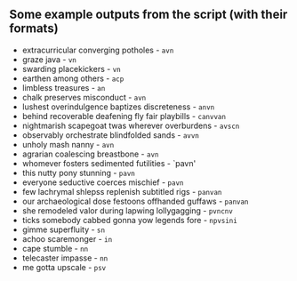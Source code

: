 ## Some example outputs from the script (with their formats)
* extracurricular converging potholes - `avn`
* graze java - `vn`
* swarding placekickers - `vn`
* earthen among others - `acp`
* limbless treasures - `an`
* chalk preserves misconduct - `avn`
* lushest overindulgence baptizes discreteness - `anvn`
* behind recoverable deafening fly fair playbills - `canvvan`
* nightmarish scapegoat twas wherever overburdens - `avscn`
* observably orchestrate blindfolded sands - `avvn`
* unholy mash nanny - `avn`
* agrarian coalescing breastbone - `avn`
* whomever fosters sedimented futilities - `pavn'
* this nutty pony stunning - `pavn`
* everyone seductive coerces mischief - `pavn`
* few lachrymal shlepss replenish subtitled rigs - `panvan`
* our archaeological dose festoons offhanded guffaws - `panvan`
* she remodeled valor during lapwing lollygagging - `pvncnv`
* ticks somebody cabbed gonna yow legends fore - `npvsini`
* gimme superfluity - `sn`
* achoo scaremonger - `in`
* cape stumble - `nn`
* telecaster impasse - `nn`
* me gotta upscale - `psv`